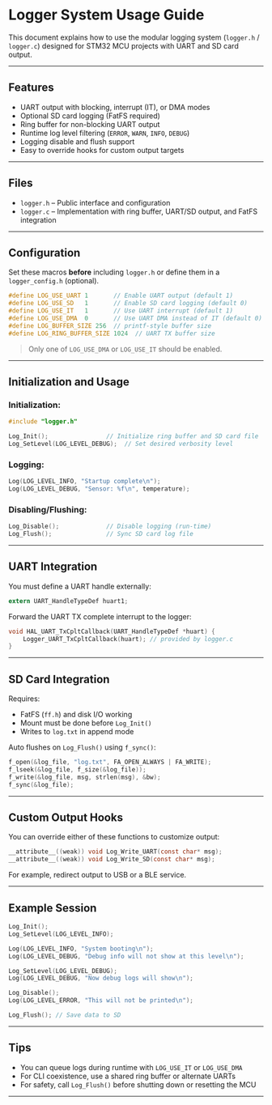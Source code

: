 # Logger System Usage Guide

This document explains how to use the modular logging system (`logger.h` / `logger.c`) designed for STM32 MCU projects with UART and SD card output.

---

## Features

* UART output with blocking, interrupt (IT), or DMA modes
* Optional SD card logging (FatFS required)
* Ring buffer for non-blocking UART output
* Runtime log level filtering (`ERROR`, `WARN`, `INFO`, `DEBUG`)
* Logging disable and flush support
* Easy to override hooks for custom output targets

---

## Files

* `logger.h` – Public interface and configuration
* `logger.c` – Implementation with ring buffer, UART/SD output, and FatFS integration

---

## Configuration

Set these macros **before** including `logger.h` or define them in a `logger_config.h` (optional).

```c
#define LOG_USE_UART 1       // Enable UART output (default 1)
#define LOG_USE_SD   1       // Enable SD card logging (default 0)
#define LOG_USE_IT   1       // Use UART interrupt (default 1)
#define LOG_USE_DMA  0       // Use UART DMA instead of IT (default 0)
#define LOG_BUFFER_SIZE 256  // printf-style buffer size
#define LOG_RING_BUFFER_SIZE 1024  // UART TX buffer size
```

> Only one of `LOG_USE_DMA` or `LOG_USE_IT` should be enabled.

---

## Initialization and Usage

### Initialization:

```c
#include "logger.h"

Log_Init();                // Initialize ring buffer and SD card file
Log_SetLevel(LOG_LEVEL_DEBUG);  // Set desired verbosity level
```

### Logging:

```c
Log(LOG_LEVEL_INFO, "Startup complete\n");
Log(LOG_LEVEL_DEBUG, "Sensor: %f\n", temperature);
```

### Disabling/Flushing:

```c
Log_Disable();             // Disable logging (run-time)
Log_Flush();               // Sync SD card log file
```

---

## UART Integration

You must define a UART handle externally:

```c
extern UART_HandleTypeDef huart1;
```

Forward the UART TX complete interrupt to the logger:

```c
void HAL_UART_TxCpltCallback(UART_HandleTypeDef *huart) {
    Logger_UART_TxCpltCallback(huart); // provided by logger.c
}
```

---

## SD Card Integration

Requires:

* FatFS (`ff.h`) and disk I/O working
* Mount must be done before `Log_Init()`
* Writes to `log.txt` in append mode

Auto flushes on `Log_Flush()` using `f_sync()`:

```c
f_open(&log_file, "log.txt", FA_OPEN_ALWAYS | FA_WRITE);
f_lseek(&log_file, f_size(&log_file));
f_write(&log_file, msg, strlen(msg), &bw);
f_sync(&log_file);
```

---

## Custom Output Hooks

You can override either of these functions to customize output:

```c
__attribute__((weak)) void Log_Write_UART(const char* msg);
__attribute__((weak)) void Log_Write_SD(const char* msg);
```

For example, redirect output to USB or a BLE service.

---

## Example Session

```c
Log_Init();
Log_SetLevel(LOG_LEVEL_INFO);

Log(LOG_LEVEL_INFO, "System booting\n");
Log(LOG_LEVEL_DEBUG, "Debug info will not show at this level\n");

Log_SetLevel(LOG_LEVEL_DEBUG);
Log(LOG_LEVEL_DEBUG, "Now debug logs will show\n");

Log_Disable();
Log(LOG_LEVEL_ERROR, "This will not be printed\n");

Log_Flush(); // Save data to SD
```

---

## Tips

* You can queue logs during runtime with `LOG_USE_IT` or `LOG_USE_DMA`
* For CLI coexistence, use a shared ring buffer or alternate UARTs
* For safety, call `Log_Flush()` before shutting down or resetting the MCU

---
